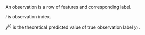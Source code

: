 An observation is a row of features and corresponding label.

$i$ is observation index.

$y^{(i)}$ is the theoretical predicted value of true observation label $y_i$ .